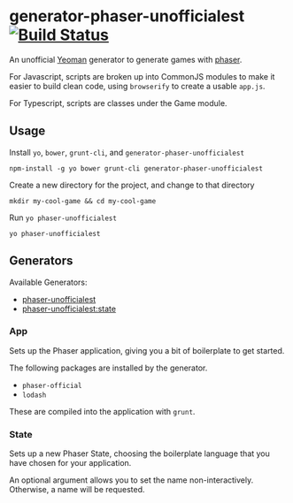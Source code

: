 # generator-phaser-unofficialest [![Build Status](https://travis-ci.org/imnotjames/generator-phaser-unofficialest.svg)](https://travis-ci.org/imnotjames/generator-phaser-unofficialest)

An unofficial [Yeoman](http://yeoman.io/) generator to generate games with [phaser](http://phaser.io/).

For Javascript, scripts are broken up into CommonJS modules to make it easier to
build clean code, using `browserify` to create a usable `app.js`.

For Typescript, scripts are classes under the Game module.

## Usage

Install `yo`, `bower`, `grunt-cli`, and `generator-phaser-unofficialest`

```
npm-install -g yo bower grunt-cli generator-phaser-unofficialest
```

Create a new directory for the project, and change to that directory
```
mkdir my-cool-game && cd my-cool-game
```

Run `yo phaser-unofficialest`
```
yo phaser-unofficialest
```

## Generators

Available Generators:

* [phaser-unofficialest](#app)
* [phaser-unofficialest:state](#app)


### App

Sets up the Phaser application, giving you a bit of boilerplate to get started.

The following packages are installed by the generator.

* `phaser-official`
* `lodash`

These are compiled into the application with `grunt`.


### State

Sets up a new Phaser State, choosing the boilerplate language that you have
chosen for your application.

An optional argument allows you to set the name non-interactively.  Otherwise,
a name will be requested.
